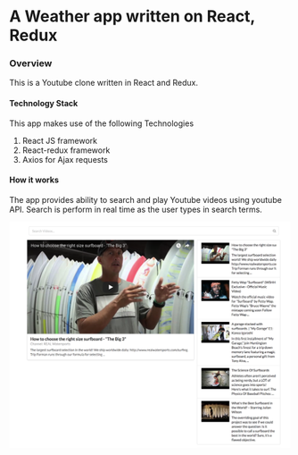 # A Weather app written on React, Redux



### Overview

This is a Youtube clone written in React and Redux.

#### Technology Stack
This app makes use of the following Technologies

1. React JS framework
2. React-redux framework
3. Axios for Ajax requests

#### How it works
The app provides ability to search and play Youtube videos using youtube API. Search is perform in real time as the user types in search terms.

<div align="center">
    <img src="/resources/screenshot.png" width="800px"</img>
</div>

